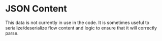 # JSON Content

This data is not currently in use in the code. It is sometimes useful to serialize/deserialize flow content and logic to ensure that it will correctly parse.